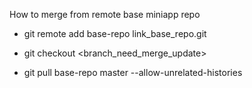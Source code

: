 

How to merge from remote base miniapp repo


- git remote add base-repo link_base_repo.git

- git checkout <branch_need_merge_update>

- git pull base-repo master --allow-unrelated-histories
